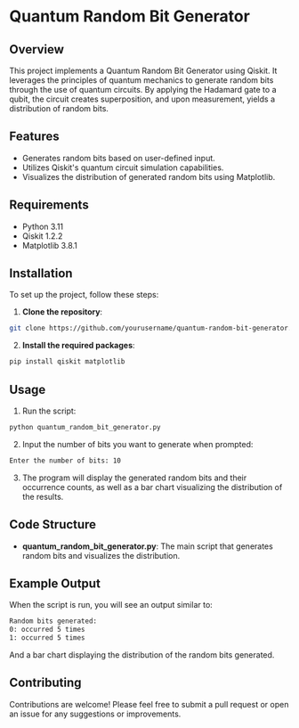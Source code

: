 # Quantum Random Bit Generator

## Overview
This project implements a Quantum Random Bit Generator using Qiskit. It leverages the principles of quantum mechanics to generate random bits through the use of quantum circuits. By applying the Hadamard gate to a qubit, the circuit creates superposition, and upon measurement, yields a distribution of random bits.

## Features
- Generates random bits based on user-defined input.
- Utilizes Qiskit's quantum circuit simulation capabilities.
- Visualizes the distribution of generated random bits using Matplotlib.

## Requirements
- Python 3.11
- Qiskit 1.2.2
- Matplotlib 3.8.1

## Installation
To set up the project, follow these steps:
1. **Clone the repository**: 
```bash
git clone https://github.com/yourusername/quantum-random-bit-generator.git cd quantum-random-bit-generator
```
2. **Install the required packages**:
```bash
pip install qiskit matplotlib
``` 
 
## Usage
1. Run the script:
```bash
python quantum_random_bit_generator.py
```
2. Input the number of bits you want to generate when prompted: 
```bash
Enter the number of bits: 10
``` 
3. The program will display the generated random bits and their occurrence counts, as well as a bar chart visualizing the distribution of the results.

## Code Structure
- **quantum_random_bit_generator.py**: The main script that generates random bits and visualizes the distribution.

## Example Output
When the script is run, you will see an output similar to:
```bash
Random bits generated: 
0: occurred 5 times 
1: occurred 5 times
```
And a bar chart displaying the distribution of the random bits generated.

## Contributing
Contributions are welcome! Please feel free to submit a pull request or open an issue for any suggestions or improvements.
